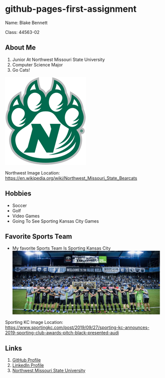 # github-pages-first-assignment
Name: Blake Bennett

Class: 44563-02

## About Me
1. Junior At Northwest Missouri State University
2. Computer Science Major
3. Go Cats!

![Northwest Bearcat Logo](bearcat.png)

Northwest Image Location: https://en.wikipedia.org/wiki/Northwest_Missouri_State_Bearcats


## Hobbies
* Soccer
* Golf
* Video Games
* Going To See Sporting Kansas City Games

## Favorite Sports Team
* My favorite Sports Team Is Sporting Kansas City 
![Sporting Stadium](sporting.png)

Sporting KC Image Location: https://www.sportingkc.com/post/2019/09/27/sporting-kc-announces-2019-sporting-club-awards-pitch-black-presented-audi

## Links
1. [GitHub Profile](https://github.com/bben6087)
2. [LinkedIn Profile](https://www.linkedin.com/in/blake-bennett-2b2b11191/)
3. [Northwest Missouri State University](https://www.nwmissouri.edu/)


